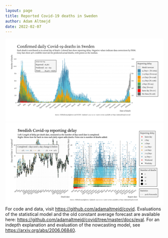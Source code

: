 ```yaml
---
layout: page
title: Reported Covid-19 deaths in Sweden
author: Adam Altmejd
date: 2022-02-07
---
```


![Graph of Swedish Covid-19 deaths with reporting delay.](deaths_lag_sweden_2022-02-07.png "Swedish Covid-19 deaths.")
![Graph of Swedish Covid-19 reporting delay in daily deaths.](lag_trend_sweden_2022-02-07.png "Trend in Swedish Covid-19 mortality reporting delay.")
For code and data, visit <https://github.com/adamaltmejd/covid>.
Evaluations of the statistical model and the old constant average forecast are available here: <https://github.com/adamaltmejd/covid/tree/master/docs/eval>.
For an indepth explanation and evaluation of the nowcasting model, see <https://arxiv.org/abs/2006.06840>.

